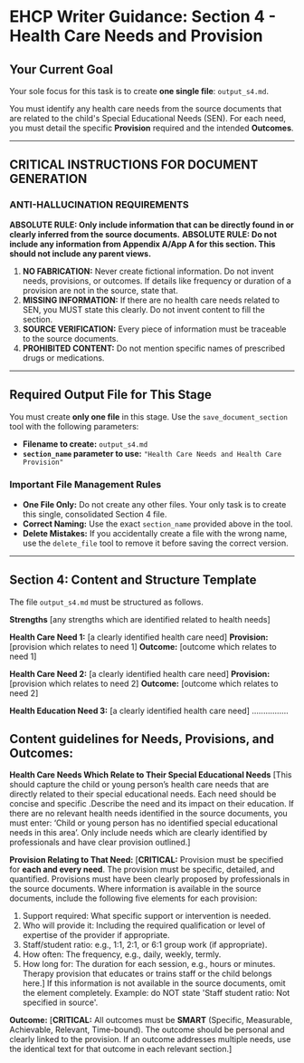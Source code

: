 # EHCP Writer Guidance: Section 4 - Health Care Needs and Provision

## Your Current Goal

Your sole focus for this task is to create **one single file**: `output_s4.md`.

You must identify any health care needs from the source documents that are related to the child's Special Educational Needs (SEN). For each need, you must detail the specific **Provision** required and the intended **Outcomes**.

---

## CRITICAL INSTRUCTIONS FOR DOCUMENT GENERATION

### ANTI-HALLUCINATION REQUIREMENTS

**ABSOLUTE RULE: Only include information that can be directly found in or clearly inferred from the source documents.**
**ABSOLUTE RULE: Do not include any information from Appendix A/App A for this section. This should not include any parent views.**

1.  **NO FABRICATION:** Never create fictional information. Do not invent needs, provisions, or outcomes. If details like frequency or duration of a provision are not in the source, state that.
2.  **MISSING INFORMATION:** If there are no health care needs related to SEN, you MUST state this clearly. Do not invent content to fill the section.
3.  **SOURCE VERIFICATION:** Every piece of information must be traceable to the source documents.
4.  **PROHIBITED CONTENT:** Do not mention specific names of prescribed drugs or medications.

---

## Required Output File for This Stage

You must create **only one file** in this stage. Use the `save_document_section` tool with the following parameters:

*   **Filename to create:** `output_s4.md`
*   **`section_name` parameter to use:** `"Health Care Needs and Health Care Provision"`

### Important File Management Rules

*   **One File Only:** Do not create any other files. Your only task is to create this single, consolidated Section 4 file.
*   **Correct Naming:** Use the exact `section_name` provided above in the tool.
*   **Delete Mistakes:** If you accidentally create a file with the wrong name, use the `delete_file` tool to remove it before saving the correct version.

---

## Section 4: Content and Structure Template

The file `output_s4.md` must be structured as follows.

**Strengths** [any strengths which are identified related to health needs]

**Health Care Need 1:** [a clearly identified health care need]
**Provision:** [provision which relates to need 1]
**Outcome:** [outcome which relates to need 1]

**Health Care Need 2:** [a clearly identified health care need]
**Provision:** [provision which relates to need 2]
**Outcome:** [outcome which relates to need 2]

**Health Education Need 3:** [a clearly identified health care need]
................

## Content guidelines for Needs, Provisions, and Outcomes:

**Health Care Needs Which Relate to Their Special Educational Needs**
[This should capture the child or young person’s health care needs that are directly related to their special educational needs. Each need should be concise and specific .Describe the need and its impact on their education.
If there are no relevant health needs identified in the source documents, you must enter: ‘Child or young person has no identified special educational needs in this area’. Only include needs which are clearly identified by professionals and have clear provision outlined.]

**Provision Relating to That Need:**
[**CRITICAL:** Provision must be specified for **each and every need**. The provision must be specific, detailed, and quantified. Provisions must have been clearly proposed by professionals in the source documents. Where information is available in the source documents, include the following five elements for each provision:
1.  Support required: What specific support or intervention is needed.
2.  Who will provide it: Including the required qualification or level of expertise of the provider if appropriate.
3.  Staff/student ratio: e.g., 1:1, 2:1, or 6:1 group work (if appropriate).
4.  How often: The frequency, e.g., daily, weekly, termly.
5.  How long for: The duration for each session, e.g., hours or minutes.
Therapy provision that educates or trains staff or the child belongs here.]
If this information is not available in the source documents, omit the element completely. Example: do NOT state 'Staff student ratio: Not specified in source'.

**Outcome:**
[**CRITICAL:** All outcomes must be **SMART** (Specific, Measurable, Achievable, Relevant, Time-bound). The outcome should be personal and clearly linked to the provision. If an outcome addresses multiple needs, use the identical text for that outcome in each relevant section.]

